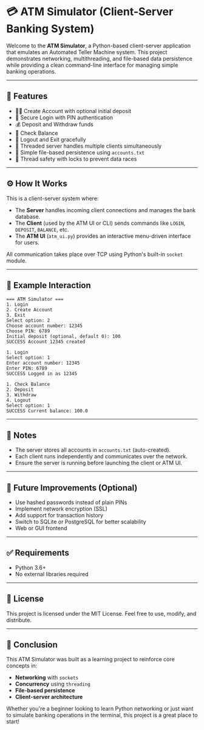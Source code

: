 # 💳 ATM Simulator (Client-Server Banking System)

Welcome to the **ATM Simulator**, a Python-based client-server application that emulates an Automated Teller Machine system. This project demonstrates networking, multithreading, and file-based data persistence while providing a clean command-line interface for managing simple banking operations.

---

## 🚀 Features

- 🧑‍💼 Create Account with optional initial deposit
- 🔐 Secure Login with PIN authentication
- 💰 Deposit and Withdraw funds
- 🧾 Check Balance
- 🔁 Logout and Exit gracefully
- 🧵 Threaded server handles multiple clients simultaneously
- 📁 Simple file-based persistence using `accounts.txt`
- 🧠 Thread safety with locks to prevent data races

---

## ⚙️ How It Works

This is a client-server system where:

- The **Server** handles incoming client connections and manages the bank database.
- The **Client** (used by the ATM UI or CLI) sends commands like `LOGIN`, `DEPOSIT`, `BALANCE`, etc.
- The **ATM UI** (`atm_ui.py`) provides an interactive menu-driven interface for users.

All communication takes place over TCP using Python's built-in `socket` module.

---

## 🧪 Example Interaction

```
=== ATM Simulator ===
1. Login
2. Create Account
3. Exit
Select option: 2
Choose account number: 12345
Choose PIN: 6789
Initial deposit (optional, default 0): 100
SUCCESS Account 12345 created

1. Login
Select option: 1
Enter account number: 12345
Enter PIN: 6789
SUCCESS Logged in as 12345

1. Check Balance
2. Deposit
3. Withdraw
4. Logout
Select option: 1
SUCCESS Current balance: 100.0
```

---

## 📌 Notes

- The server stores all accounts in `accounts.txt` (auto-created).
- Each client runs independently and communicates over the network.
- Ensure the server is running before launching the client or ATM UI.

---

## 🧹 Future Improvements (Optional)

- Use hashed passwords instead of plain PINs
- Implement network encryption (SSL)
- Add support for transaction history
- Switch to SQLite or PostgreSQL for better scalability
- Web or GUI frontend

---

## ✅ Requirements

- Python 3.6+
- No external libraries required

---

## 📜 License

This project is licensed under the MIT License. Feel free to use, modify, and distribute.

---

## 🧠 Conclusion

This ATM Simulator was built as a learning project to reinforce core concepts in:
- **Networking** with `sockets`
- **Concurrency** using `threading`
- **File-based persistence**
- **Client-server architecture**

Whether you're a beginner looking to learn Python networking or just want to simulate banking operations in the terminal, this project is a great place to start!
